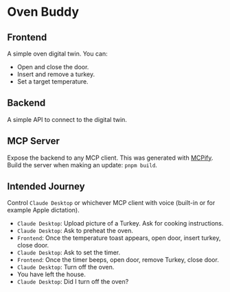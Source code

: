 # Oven Buddy

## Frontend

A simple oven digital twin.
You can:

- Open and close the door.
- Insert and remove a turkey.
- Set a target temperature.

## Backend

A simple API to connect to the digital twin.

## MCP Server

Expose the backend to any MCP client. This was generated with [MCPify](https://github.com/NielsDegrande/mcpify).
Build the server when making an update: `pnpm build`.

## Intended Journey

Control `Claude Desktop` or whichever MCP client with voice (built-in or for example Apple dictation).

- `Claude Desktop`: Upload picture of a Turkey. Ask for cooking instructions.
- `Claude Desktop`: Ask to preheat the oven.
- `Frontend`: Once the temperature toast appears, open door, insert turkey, close door.
- `Claude Desktop`: Ask to set the timer.
- `Frontend`: Once the timer beeps, open door, remove Turkey, close door.
- `Claude Desktop`: Turn off the oven.
- You have left the house.
- `Claude Desktop`: Did I turn off the oven?
